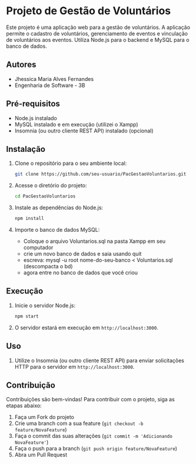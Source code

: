 # Projeto de Gestão de Voluntários
Este projeto é uma aplicação web para a gestão de voluntários. A aplicação permite o cadastro de voluntários, gerenciamento de eventos e vinculação de voluntários aos eventos. Utiliza Node.js para o backend e MySQL para o banco de dados.

## Autores
- Jhessica Maria Alves Fernandes
- Engenharia de Software - 3B

## Pré-requisitos
- Node.js instalado
- MySQL instalado e em execução (utilizei o Xampp)
- Insomnia (ou outro cliente REST API) instalado (opcional)

## Instalação
1. Clone o repositório para o seu ambiente local:
   ```bash
   git clone https://github.com/seu-usuario/PacGestaoVoluntarios.git
   ```

2. Acesse o diretório do projeto:
   ```bash
   cd PacGestaoVoluntarios
   ```

3. Instale as dependências do Node.js:
   ```bash
   npm install
   ```

4. Importe o banco de dados MySQL:
   - Coloque o arquivo Voluntarios.sql na pasta Xampp em seu computador
   - crie um novo banco de dados e saia usando quit
   - escreva: mysql -u root nome-do-seu-banco < Voluntarios.sql (descompacta o bd)
   - agora entre no banco de dados que você criou
   

## Execução
1. Inicie o servidor Node.js:
   ```bash
   npm start
   ```

2. O servidor estará em execução em `http://localhost:3000`.

## Uso
1. Utilize o Insomnia (ou outro cliente REST API) para enviar solicitações HTTP para o servidor em `http://localhost:3000`.

## Contribuição
Contribuições são bem-vindas! Para contribuir com o projeto, siga as etapas abaixo:
1. Faça um Fork do projeto
2. Crie uma branch com a sua feature (`git checkout -b feature/NovaFeature`)
3. Faça o commit das suas alterações (`git commit -m 'Adicionando NovaFeature'`)
4. Faça o push para a branch (`git push origin feature/NovaFeature`)
5. Abra um Pull Request
